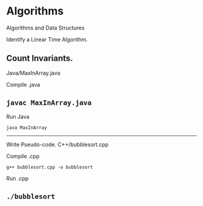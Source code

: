 # Algorithms
Algorithms and Data Structures

Identify a Linear Time Algorithm.

Count Invariants.
---

Java/MaxInArray.java

Compile .java 

`javac MaxInArray.java`
---

Run Java 

`java MaxInArray`

---
Write Pseudo-code.
C++/bubblesort.cpp

Compile .cpp 

`g++ bubblesort.cpp -o bubblesort`

Run .cpp 

`./bubblesort`
---